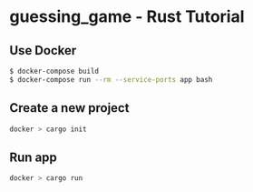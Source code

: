 # guessing_game - Rust Tutorial

## Use Docker
```bash
$ docker-compose build
$ docker-compose run --rm --service-ports app bash
```

## Create a new project
```bash
docker > cargo init
```

## Run app
```bash
docker > cargo run
```
